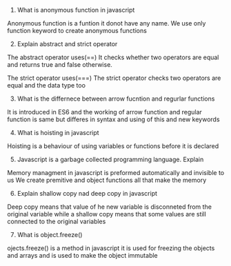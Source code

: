 1) What is anonymous function in javascript

Anonymous function is a funtion it donot have any name. We use only function keyword to create anonymous functions


2) Explain abstract and strict operator

The abstract operator uses(==)
It checks whether two operators are equal and returns true and false otherwise.

The strict operator uses(===)
The strict operator checks two operators are equal and the data type too


3) What is the differnece between arrow fucntion and regurlar functions

It is introduced in ES6 and the working of arrow function and regular function is same but differes in syntax and using of this and new keywords

4) What is hoisting in javascript

Hoisting is a behaviour of using variables or functions before it is declared


5) Javascript is a garbage collected programming language. Explain

Memory managment in javascript is preformed automatically and invisible to us We create premitive and object functions all that make the memory


6) Explain shallow copy nad deep copy in javascript

Deep copy means that value of he new variable is disconneted from the original variable while a shallow copy means that some values are still connected to the original variables


7) What is object.freeze()

ojects.freeze() is a method in javascript it is used for freezing the objects and arrays
and is used to make the object immutable